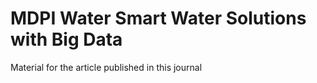 # MDPI Water Smart Water Solutions with Big Data
 Material for the article published in this journal
